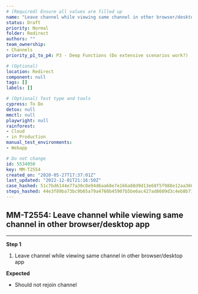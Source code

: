 ```yaml
---
# (Required) Ensure all values are filled up
name: "Leave channel while viewing same channel in other browser/desktop app"
status: Draft
priority: Normal
folder: Redirect
authors: ""
team_ownership: 
- Channels
priority_p1_to_p4: P3 - Deep Functions (Do extensive scenarios work?)

# (Optional)
location: Redirect
component: null
tags: []
labels: []

# (Optional) Test type and tools
cypress: To Do
detox: null
mmctl: null
playwright: null
rainforest: 
- Cloud
- in Production
manual_test_environments: 
- Webapp

# Do not change
id: 5534950
key: MM-T2554
created_on: "2020-05-27T17:37:01Z"
last_updated: "2022-12-01T21:16:50Z"
case_hashed: 51c7bd6144e77a30c8e94d6aa68e7e166a88d9d13e68f5f988e12aa36005ba6e83d76dea19b5289036636ce369526269
steps_hashed: 44e3f89ba73bc9b65a79a4760b45907b5be6ac427ad8609d3c4eb8b71c795d6d640e92a31081b634c5d3527c80f8524c
---
```


<!-- (Auto-generated) Based on frontmatter's "key" and "name" -->

## MM-T2554: Leave channel while viewing same channel in other browser/desktop app

---

**Step 1**

1. Leave channel while viewing same channel in other browser/desktop app

**Expected**

- Should not rejoin channel
